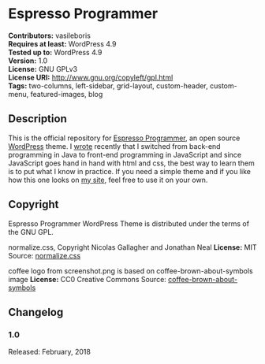# Espresso Programmer

**Contributors:** vasileboris  
**Requires at least:** WordPress 4.9  
**Tested up to:** WordPress 4.9  
**Version:** 1.0  
**License:** GNU GPLv3  
**License URI:** http://www.gnu.org/copyleft/gpl.html  
**Tags:** two-columns, left-sidebar, grid-layout, custom-header, custom-menu, featured-images, blog

## Description

This is the official repository for [Espresso Programmer][espressoprogrammer-wp-theme], an open source [WordPress][wp-org] theme. 
I [wrote][javascript-closures-java-programmers] recently that I switched from back-end programming in Java to front-end programming in JavaScript and since JavaScript goes hand in hand with html and css, the best way to learn them is to put what I know in practice. 
If you need a simple theme and if you like how this one looks on [my site][espressoprogrammer], feel free to use it on your own.

## Copyright

Espresso Programmer WordPress Theme is distributed under the terms of the GNU GPL.

normalize.css, Copyright Nicolas Gallagher and Jonathan Neal
**License:** MIT
Source: [normalize.css][normalize.css]

coffee logo from screenshot.png is based on coffee-brown-about-symbols image
**License:** CC0 Creative Commons
Source: [coffee-brown-about-symbols][coffee-brown-about-symbols]

[espressoprogrammer-wp-theme]: https://espressoprogrammer.com/espresso-programmer-wp-theme/ 
[wp-org]: https://wordpress.org/
[javascript-closures-java-programmers]: https://espressoprogrammer.com/javascript-closures-java-programmers/
[espressoprogrammer]: https://espressoprogrammer.com
[normalize.css]: https://necolas.github.io/normalize.css/
[coffee-brown-about-symbols]: https://pixabay.com/en/coffee-brown-about-symbols-547490/

## Changelog

### 1.0
Released: February, 2018